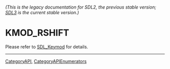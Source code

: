 ###### (This is the legacy documentation for SDL2, the previous stable version; [SDL3](https://wiki.libsdl.org/SDL3/) is the current stable version.)
# KMOD_RSHIFT

Please refer to [SDL_Keymod](SDL_Keymod) for details.

----
[CategoryAPI](CategoryAPI), [CategoryAPIEnumerators](CategoryAPIEnumerators)

